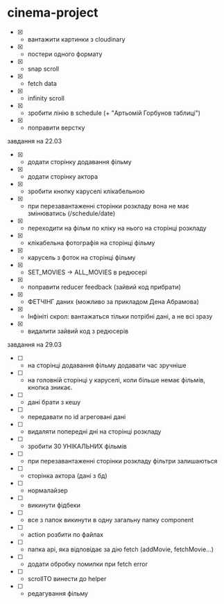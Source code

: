 # cinema-project

- [x] - вантажити картинки з cloudinary
- [x] - постери одного формату
- [x] - snap scroll
- [x] - fetch data
- [x] - infinity scroll
- [x] - зробити лінію в schedule (+ "Артьомій Горбунов таблиці")
- [x] - поправити верстку

завдання на 22.03

- [x] - додати сторінку додавання фільму
- [x] - додати сторінку актора
- [x] - зробити кнопку каруселі клікабельною
- [x] - при перезавантаженні сторінки розкладу вона не має змінюватись (/schedule/date)
- [x] - переходити на фільм по кліку на нього на сторінці розкладу
- [x] - клікабельна фотографія на сторінці фільму
- [x] - карусель з фоток на сторінці фільму
- [x] - SET_MOVIES -> ALL_MOVIES в редюсері
- [x] - поправити reducer feedback (зайвий код прибрати)
- [x] - ФЕТЧІНГ даних (можливо за прикладом Дена Абрамова)
- [x] - Інфініті скрол: вантажаться тільки потрібні дані, а не всі зразу
- [x] - видалити зайвий код з редюсерів

завдання на 29.03

- [ ] - на сторінці додавання фільму додавати час зручніше
- [ ] - на головній сторінці у каруселі, коли більше немає фільмів, кнопка зникає.
- [ ] - дані брати з кешу
- [ ] - передавати по id агреговані дані
- [ ] - видаляти попередні дні на сторінці розкладу
- [ ] - зробити 30 УНІКАЛЬНИХ фільмів
- [ ] - при перезавантаженні сторінки розкладу фільтри залишаються
- [ ] - сторінка актора (дані з бд)
- [ ] - нормалайзер
- [ ] - викинути фідбеки
- [ ] - все з папок викинути в одну загальну папку component
- [ ] - action розбити по файлах
- [ ] - папка api, яка відповідає за дію fetch (addMovie, fetchMovie...)
- [ ] - додати обробку помилки при fetch error
- [ ] - scrollTO винести до helper
- [ ] - редагування фільму
